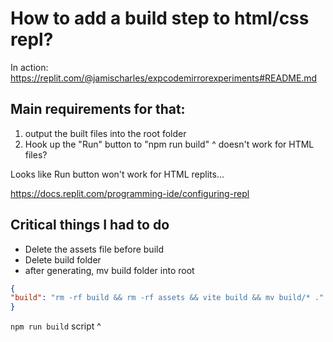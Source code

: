 # How to add a build step to html/css repl?


In action:
https://replit.com/@jamischarles/expcodemirrorexperiments#README.md


## Main requirements for that: 
1. output the built files into the root folder
2. Hook up the "Run" button to "npm run build"
^ doesn't work for HTML files?

Looks like Run button won't work for HTML replits...

https://docs.replit.com/programming-ide/configuring-repl

## Critical things I had to do
- Delete the assets file before build
- Delete build folder
- after generating, mv build folder into root


```json
{
"build": "rm -rf build && rm -rf assets && vite build && mv build/* ."
}
```
`npm run build` script ^
